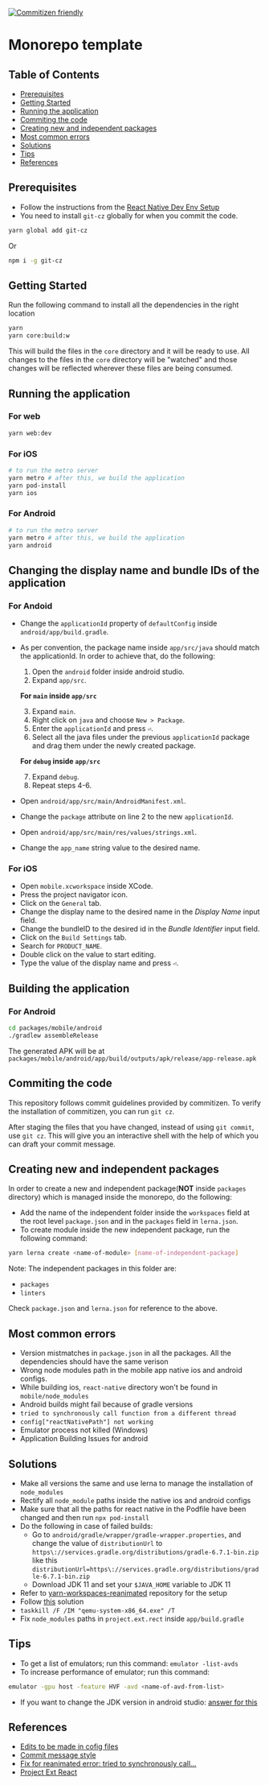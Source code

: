[![Commitizen friendly](https://img.shields.io/badge/commitizen-friendly-brightgreen.svg)](http://commitizen.github.io/cz-cli/)

# Monorepo template

## Table of Contents

- [Prerequisites](#prerequisites)
- [Getting Started](#getting-started)
- [Running the application](#running-the-application)
- [Commiting the code](#commiting-the-code)
- [Creating new and independent packages](#creating-new-and-independent-packages)
- [Most common errors](#most-common-errors)
- [Solutions](#solutions)
- [Tips](#tips)
- [References](#references)

## Prerequisites

- Follow the instructions from the [React Native Dev Env Setup](https://reactnative.dev/docs/0.64/environment-setup#installing-dependencies)
- You need to install `git-cz` globally for when you commit the code.

```bash
yarn global add git-cz
```

Or

```bash
npm i -g git-cz
```

## Getting Started

Run the following command to install all the dependencies in the right location

```bash
yarn
yarn core:build:w
```

This will build the files in the `core` directory and it will be ready to use. All changes to the files in the `core` directory will be "watched" and those changes will be reflected wherever these files are being consumed.

## Running the application

### For web

```bash
yarn web:dev
```

### For iOS

```bash
# to run the metro server
yarn metro # after this, we build the application
yarn pod-install
yarn ios
```

### For Android

```bash
# to run the metro server
yarn metro # after this, we build the application
yarn android
```

## Changing the display name and bundle IDs of the application

### For Andoid

- Change the `applicationId` property of `defaultConfig` inside `android/app/build.gradle`.
- As per convention, the package name inside `app/src/java` should match the applicationId. In order to achieve that, do the following:

  1. Open the `android` folder inside android studio.
  2. Expand `app/src`.

  **For `main` inside `app/src`**

  3. Expand `main`.
  4. Right click on `java` and choose `New > Package`.
  5. Enter the `applicationId` and press `⏎`.
  6. Select all the java files under the previous `applicationId` package and drag them under the newly created package.

  **For `debug` inside `app/src`**

  7. Expand `debug`.
  8. Repeat steps 4-6.

- Open `android/app/src/main/AndroidManifest.xml`.
- Change the `package` attribute on line 2 to the new `applicationId`.
- Open `android/app/src/main/res/values/strings.xml`.
- Change the `app_name` string value to the desired name.

### For iOS

- Open `mobile.xcworkspace` inside XCode.
- Press the project navigator icon.
- Click on the `General` tab.
- Change the display name to the desired name in the _Display Name_ input field.
- Change the bundleID to the desired id in the _Bundle Identifier_ input field.
- Click on the `Build Settings` tab.
- Search for `PRODUCT_NAME`.
- Double click on the value to start editing.
- Type the value of the display name and press `⏎`.

## Building the application

### For Android

```bash
cd packages/mobile/android
./gradlew assembleRelease
```

The generated APK will be at `packages/mobile/android/app/build/outputs/apk/release/app-release.apk`

## Commiting the code

This repository follows commit guidelines provided by commitizen. To verify the installation of commitizen, you can run `git cz`.

After staging the files that you have changed, instead of using `git commit`, use `git cz`. This will give you an interactive shell with the help of which you can draft your commit message.

## Creating new and independent packages

In order to create a new and independent package(**NOT** inside `packages` directory) which is managed inside the monorepo, do the following:

- Add the name of the independent folder inside the `workspaces` field at the root level `package.json` and in the `packages` field in `lerna.json`.
- To create module inside the new independent package, run the following command:

```bash
yarn lerna create <name-of-module> [name-of-independent-package]
```

Note: The independent packages in this folder are:

- `packages`
- `linters`

Check `package.json` and `lerna.json` for reference to the above.

## Most common errors

- Version mistmatches in `package.json` in all the packages. All the dependencies should have the same verison
- Wrong node modules path in the mobile app native ios and android configs.
- While building ios, `react-native` directory won't be found in `mobile/node_modules`
- Android builds might fail because of gradle versions
- `tried to synchronously call function from a different thread`
- `config["reactNativePath"] not working`
- Emulator process not killed (Windows)
- Application Building Issues for android

## Solutions

- Make all versions the same and use lerna to manage the installation of `node_modules`
- Rectify all `node_module` paths inside the native ios and android configs
- Make sure that all the paths for react native in the Podfile have been changed and then run `npx pod-install`
- Do the following in case of failed builds:
  - Go to `android/gradle/wrapper/gradle-wrapper.properties`, and change the value of `distributionUrl` to `https\://services.gradle.org/distributions/gradle-6.7.1-bin.zip` like this `distributionUrl=https\://services.gradle.org/distributions/gradle-6.7.1-bin.zip`
  - Download JDK 11 and set your `$JAVA_HOME` variable to JDK 11
- Refer to [yarn-workspaces-reanimated](https://github.com/nikolaigeorgie/yarn-workspaces-reanimated) repository for the setup
- Follow [this](https://github.com/facebook/react-native/issues/29371#issuecomment-658523434) solution
- `taskkill /F /IM "qemu-system-x86_64.exe" /T`
- Fix `node_modules` paths in `project.ext.rect` inside `app/build.gradle`

## Tips

- To get a list of emulators; run this command: `emulator -list-avds`
- To increase performance of emulator; run this command:

```bash
emulator -gpu host -feature HVF -avd <name-of-avd-from-list>
```

- If you want to change the JDK version in android studio: [answer for this](https://stackoverflow.com/a/67414820/7879090)

## References

- [Edits to be made in cofig files](https://medium.com/@ratebseirawan/react-native-0-63-monorepo-walkthrough-36ea27d95e26)
- [Commit message style](https://github.com/angular/angular.js/blob/master/DEVELOPERS.md#type)
- [Fix for reanimated error: tried to synchronously call...](https://github.com/software-mansion/react-native-reanimated/issues/1720#issuecomment-789287795)
- [Project Ext React](https://github.com/facebook/react-native/blob/4305a291a9408ca65847994bbec42f1fbc97071d/RNTester/android/app/build.gradle)
